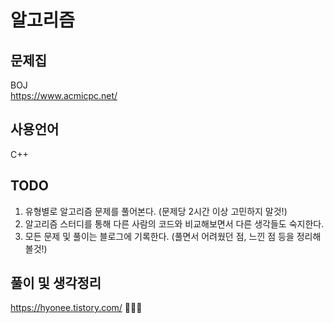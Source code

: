 # 알고리즘 

## 문제집
BOJ</br> 
<https://www.acmicpc.net/>


## 사용언어 
C++


## TODO
1. 유형별로 알고리즘 문제를 풀어본다. 
   (문제당 2시간 이상 고민하지 말것!)
2. 알고리즘 스터디를 통해 다른 사람의 코드와 비교해보면서 다른 생각들도 숙지한다.
3. 모든 문제 및 풀이는 블로그에 기록한다. 
   (풀면서 어려웠던 점, 느낀 점 등을 정리해볼것!)



## 풀이 및 생각정리
<https://hyonee.tistory.com/> 👩🏻‍💻
